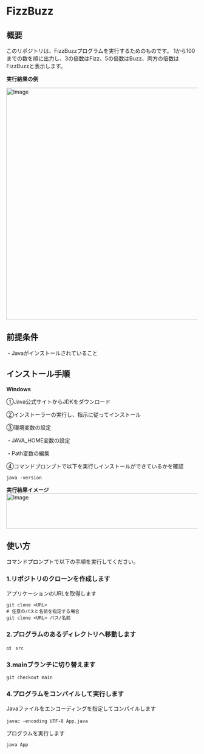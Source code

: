# FizzBuzz

## 概要
このリポジトリは、FizzBuzzプログラムを実行するためのものです。
1から100までの数を順に出力し、3の倍数はFizz、5の倍数はBuzz、両方の倍数はFizzBuzzと表示します。

__実行結果の例__

<img width="767" height="611" alt="Image" src="https://github.com/user-attachments/assets/973f6e7a-c6a4-4394-b523-ae186ad1633b" />


## 前提条件
・Javaがインストールされていること

## インストール手順
__Windows__

①Java公式サイトからJDKをダウンロード

②インストーラーの実行し、指示に従ってインストール

③環境変数の設定

・JAVA_HOME変数の設定
 
・Path変数の編集
  
④コマンドプロンプトで以下を実行しインストールができているかを確認
	
 	java -version

__実行結果イメージ__
<img width="763" height="93" alt="Image" src="https://github.com/user-attachments/assets/d9d07a28-c76d-4459-940f-5fb2f3e2c825" />


## 使い方

コマンドプロンプトで以下の手順を実行してください。

### 1.リポジトリのクローンを作成します

アプリケーションのURLを取得します

	git clone <URL>
	# 任意のパスと名前を指定する場合
	git clone <URL> パス/名前　

### 2.プログラムのあるディレクトリへ移動します

	㏅　src
   
### 3.mainブランチに切り替えます

	git checkout main

### 4.プログラムをコンパイルして実行します
 
 Javaファイルをエンコーディングを指定してコンパイルします
 
	javac -encoding UTF-8 App.java　
 
プログラムを実行します

  	java App





